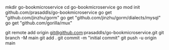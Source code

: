 mkdir go-bookmicroservice
cd go-bookmicroservice
go mod init github.com/prasaddls/go-bookmicroservice
go get "github.com/jinzhu/gorm"
go get "github.com/jinzhu/gorm/dialects/mysql"
go get "github.com/gorilla/mux"


git remote add origin git@github.com:prasaddls/go-bookmicroservice.git
git branch -M main
git add .
git commit -m "initial commit"
git push -u origin main